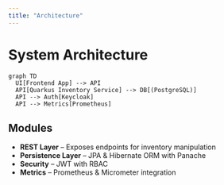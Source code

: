 ```yaml
---
title: "Architecture"
---
```


# System Architecture

```mermaid
graph TD
  UI[Frontend App] --> API
  API[Quarkus Inventory Service] --> DB[(PostgreSQL)]
  API --> Auth[Keycloak]
  API --> Metrics[Prometheus]
```

## Modules

- **REST Layer** – Exposes endpoints for inventory manipulation
- **Persistence Layer** – JPA & Hibernate ORM with Panache
- **Security** – JWT with RBAC
- **Metrics** – Prometheus & Micrometer integration
